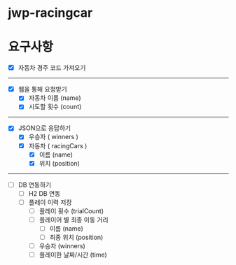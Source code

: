 # jwp-racingcar

# 요구사항

- [x] 자동차 경주 코드 가져오기

---

- [x] 웹을 통해 요청받기
    - [x] 자동차 이름 (name)
    - [x] 시도할 횟수 (count)

---

- [x] JSON으로 응답하기
    - [x] 우승자 ( winners )
    - [x] 자동차 ( racingCars )
        - [x] 이름 (name)
        - [x] 위치 (position)

---

- [ ] DB 연동하기
    - [ ] H2 DB 연동
    - [ ] 플레이 이력 저장
        - [ ] 플레이 횟수 (trialCount)
        - [ ] 플레이어 별 최종 이동 거리
            - [ ] 이름 (name)
            - [ ] 최종 위치 (position)
        - [ ] 우승자 (winners)
        - [ ] 플레이한 날짜/시간 (time)
